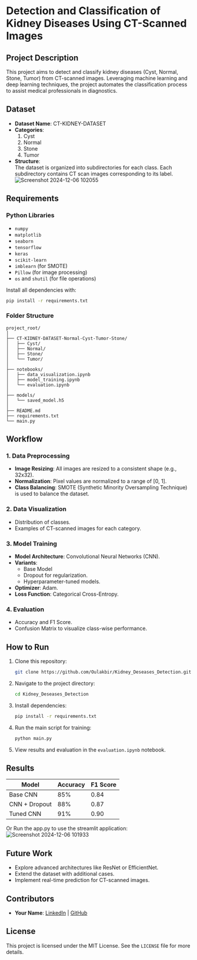 # **Detection and Classification of Kidney Diseases Using CT-Scanned Images**  

## **Project Description**  
This project aims to detect and classify kidney diseases (Cyst, Normal, Stone, Tumor) from CT-scanned images. Leveraging machine learning and deep learning techniques, the project automates the classification process to assist medical professionals in diagnostics.  

## **Dataset**  
- **Dataset Name**: CT-KIDNEY-DATASET  
- **Categories**:  
  1. Cyst  
  2. Normal  
  3. Stone  
  4. Tumor  
- **Structure**:  
  The dataset is organized into subdirectories for each class. Each subdirectory contains CT scan images corresponding to its label.  
![Screenshot 2024-12-06 102055](https://github.com/user-attachments/assets/3430ff13-7e3e-4cab-9d6a-599811915a35)

## **Requirements**  
### **Python Libraries**  
- `numpy`  
- `matplotlib`  
- `seaborn`  
- `tensorflow`  
- `keras`  
- `scikit-learn`  
- `imblearn` (for SMOTE)  
- `Pillow` (for image processing)  
- `os` and `shutil` (for file operations)  

Install all dependencies with:  
```bash  
pip install -r requirements.txt  
```  

### **Folder Structure**  
```  
project_root/  
│  
├── CT-KIDNEY-DATASET-Normal-Cyst-Tumor-Stone/  
│   ├── Cyst/  
│   ├── Normal/  
│   ├── Stone/  
│   └── Tumor/  
│  
├── notebooks/  
│   ├── data_visualization.ipynb  
│   ├── model_training.ipynb  
│   └── evaluation.ipynb  
│  
├── models/  
│   └── saved_model.h5  
│  
├── README.md  
├── requirements.txt  
└── main.py  
```  

## **Workflow**  
### **1. Data Preprocessing**  
- **Image Resizing**: All images are resized to a consistent shape (e.g., 32x32).  
- **Normalization**: Pixel values are normalized to a range of [0, 1].  
- **Class Balancing**: SMOTE (Synthetic Minority Oversampling Technique) is used to balance the dataset.  

### **2. Data Visualization**  
- Distribution of classes.  
- Examples of CT-scanned images for each category.  

### **3. Model Training**  
- **Model Architecture**: Convolutional Neural Networks (CNN).  
- **Variants**:  
  - Base Model  
  - Dropout for regularization.  
  - Hyperparameter-tuned models.  
- **Optimizer**: Adam.  
- **Loss Function**: Categorical Cross-Entropy.  

### **4. Evaluation**  
- Accuracy and F1 Score.  
- Confusion Matrix to visualize class-wise performance.  

## **How to Run**  
1. Clone this repository:  
   ```bash  
   git clone https://github.com/Oulakbir/Kidney_Deseases_Detection.git  
   ```  
2. Navigate to the project directory:  
   ```bash  
   cd Kidney_Deseases_Detection  
   ```  
3. Install dependencies:  
   ```bash  
   pip install -r requirements.txt  
   ```  
4. Run the main script for training:  
   ```bash  
   python main.py  
   ```  
5. View results and evaluation in the `evaluation.ipynb` notebook.  

## **Results**  
| Model       | Accuracy | F1 Score |  
|-------------|----------|----------|  
| Base CNN    | 85%      | 0.84     |  
| CNN + Dropout | 88%      | 0.87     |  
| Tuned CNN   | 91%      | 0.90     |  

Or Run the app.py to use the streamlit application:
![Screenshot 2024-12-06 101933](https://github.com/user-attachments/assets/361b795e-4433-4ebf-9ed7-b3e33c012685)

## **Future Work**  
- Explore advanced architectures like ResNet or EfficientNet.  
- Extend the dataset with additional cases.  
- Implement real-time prediction for CT-scanned images.  

## **Contributors**  
- **Your Name**: [LinkedIn](https://www.linkedin.com/in/ilham-oulakbir-892b50202/) | [GitHub](https://github.com/Oulakbir)  

## **License**  
This project is licensed under the MIT License. See the `LICENSE` file for more details.  
